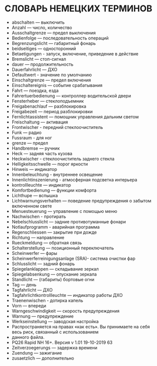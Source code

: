 # СЛОВАРЬ НЕМЕЦКИХ ТЕРМИНОВ

* abschalten — выключить
* Anzahl — число, количество
* Ausschaltgrenze — предел выключения
* Bedienfolge — последовательность операций
* Begrenzungslicht — габаритный фонарь
* beidseitiges — односторонний
* Betaetigungen - запуск, включение, приведение в действие
* Bremslicht — стоп-сигнал
* dauer — продолжительность
* Dauerfahrlicht — ДХО
* Defaultwert - значение по умолчанию
* Einschaltgrenze — предел включения
* Einschaltereignis — событие срабатывания
* Fahrt — поездка, езда
* Fahrertuerbedienung — контроллер водительской двери
* Fensterheber — стеклоподъемник
* Freigabenachlauf — разблокировка
* Freigabezeit — период разблокировки
* Fernlichtassistent — помощник управления дальним светом
* Freischaltung — активация
* Frontwischer - передний стеклоочиститель
* Funk — радио
* Fussraum - для ног
* grenze — предел
* Handbremse — ручник
* Heck — задняя часть кузова
* Heckwischer - стеклоочиститель заднего стекла
* Helligkeitsschwelle — порог яркости
* Hinweis — индикатор
* Innenbeleuchtung - внутреннее освещение
* Innenlichtinszenierung - атмосферная подсветка интерьера
* kontrollleuchte — индикатор
* Komfortbedienung — функции комфорта
* Lichthupe — вспышка
* Lichtwarnungsverhalten — поведение предупреждения о забытом включенном свете
* Menuesteuerung — управление с помощью меню
* Nachwischen - протирать
* Nebelschlusslicht — задние противотуманные фонари
* Notlaufprogramm - аварийная программа
* Regenschliessen — закрытие при дожде
* Richtung — направление
* Rueckmeldung — обратная связь
* Schalterstellung — позиционный переключатель
* Scheinwerfer — фары
* Scheinwerferreinigungsanlage (SRA)- система очистки фар
* Schlusslicht — задний фонарь
* Spiegelanklappen — складывание зеркал
* Spiegelabsenkung — опускание зеркала
* Standlicht — (габариты) бортовые огни
* Tag — день
* Tagfahrlicht — ДХО
* Tagfahrlichtkontrollleuchte — индикатор работы ДХО
* Traenenwischen - дотирка капель
* Vorn — впереди
* Warngeschwindigkeit — скорость предупреждения
* Warnung — предупреждение
* Werkseinstellung — заводская настройка
* Распространяется на правах «как есть». Вы принимаете на себя весь риск, связанный с использованием
* данного файла.
* PQ26 Rapid NH 16+. Версия v 1.01 19-10-2019 63
* Zeitverzoegerungs — задержка времени
* Zuendung — зажигание
* zusaetzlich — дополнительно